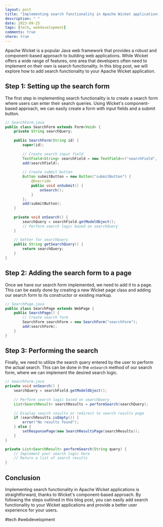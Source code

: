 ```yaml
---
layout: post
title: "Implementing search functionality in Apache Wicket applications"
description: " "
date: 2023-09-25
tags: [tech, webdevelopment]
comments: true
share: true
---
```


Apache Wicket is a popular Java web framework that provides a robust and component-based approach to building web applications. While Wicket offers a wide range of features, one area that developers often need to implement on their own is search functionality. In this blog post, we will explore how to add search functionality to your Apache Wicket application.

## Step 1: Setting up the search form

The first step in implementing search functionality is to create a search form where users can enter their search queries. Using Wicket's component-based approach, we can easily create a form with input fields and a submit button.

```java
// SearchForm.java
public class SearchForm extends Form<Void> {
    private String searchQuery;
    
    public SearchForm(String id) {
        super(id);
        
        // Create search input field
        TextField<String> searchField = new TextField<>("searchField", Model.of(""));
        add(searchField);
        
        // Create submit button
        Button submitButton = new Button("submitButton") {
            @Override
            public void onSubmit() {
                onSearch();
            }
        };
        add(submitButton);
    }
    
    private void onSearch() {
        searchQuery = searchField.getModelObject();
        // Perform search logic based on searchQuery
    }
    
    // Getter for searchQuery
    public String getSearchQuery() {
        return searchQuery;
    }
}
```

## Step 2: Adding the search form to a page

Once we have our search form implemented, we need to add it to a page. This can be easily done by creating a new Wicket page class and adding our search form to its constructor or existing markup.

```java
// SearchPage.java
public class SearchPage extends WebPage {
    public SearchPage() {
        // Create search form
        SearchForm searchForm = new SearchForm("searchForm");
        add(searchForm);
    }
}
```

## Step 3: Performing the search

Finally, we need to utilize the search query entered by the user to perform the actual search. This can be done in the `onSearch` method of our search form, where we can implement the desired search logic.

```java
// SearchForm.java
private void onSearch() {
    searchQuery = searchField.getModelObject();
    
    // Perform search logic based on searchQuery
    List<SearchResult> searchResults = performSearch(searchQuery);
    
    // Display search results or redirect to search results page
    if (searchResults.isEmpty()) {
        error("No results found");
    } else {
        setResponsePage(new SearchResultsPage(searchResults));
    }
}

private List<SearchResult> performSearch(String query) {
    // Implement your search logic here
    // Return a list of search results
}
```

## Conclusion

Implementing search functionality in Apache Wicket applications is straightforward, thanks to Wicket's component-based approach. By following the steps outlined in this blog post, you can easily add search functionality to your Wicket applications and provide a better user experience for your users.

#tech #webdevelopment